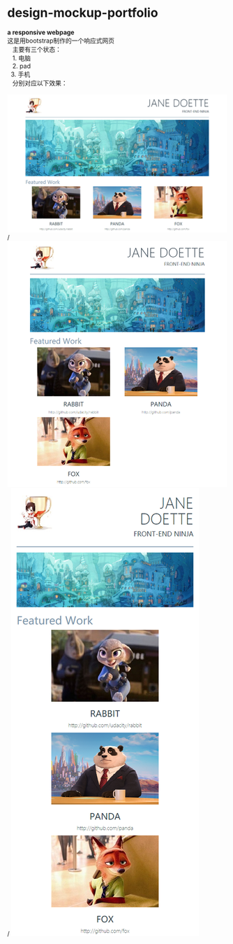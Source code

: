 # design-mockup-portfolio
**a responsive webpage**\
这是用bootstrap制作的一个响应式网页\
    主要有三个状态：\
    1. 电脑\
    2. pad\
    3. 手机\
    分别对应以下效果：\
    ![电脑](https://github.com/vfeirv/design-mockup-portfolio/raw/master/images/col-md.png)/
    ![电脑](https://github.com/vfeirv/design-mockup-portfolio/raw/master/images/col-sm.png)/
    ![电脑](https://github.com/vfeirv/design-mockup-portfolio/raw/master/images/col-xs.png)

